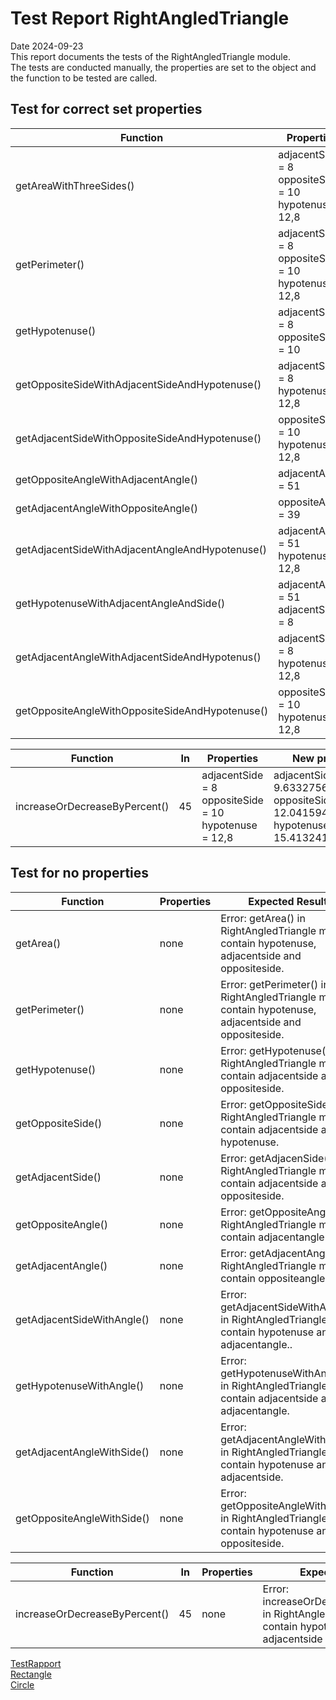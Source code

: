 # Test Report RightAngledTriangle
Date 2024-09-23  
This report documents the tests of the RightAngledTriangle module.  
The tests are conducted manually, the properties are set to the object and the function to be tested are called.  

## Test for correct set properties

| Function | Properties | Expected Result | Result | Status |
|----------|------------|-----------------|--------|--------|
| getAreaWithThreeSides()| adjacentSide = 8<br>oppositeSide = 10<br>hypotenuse = 12,8 | 39.999979999995 | 39.999979999995 | Passed |
| getPerimeter() | adjacentSide = 8<br>oppositeSide = 10<br>hypotenuse = 12,8 | 30.8 | 30.8 | Passed |
| getHypotenuse() | adjacentSide = 8<br>oppositeSide = 10 | 12.806248474865697 | 12.806248474865697 | Passed |
| getOppositeSideWithAdjacentSideAndHypotenuse() | adjacentSide = 8<br>hypotenuse = 12,8 | 9.991996797437439 | 9.991996797437439 | Passed |
| getAdjacentSideWithOppositeSideAndHypotenuse() | oppositeSide = 10<br>hypotenuse = 12,8 | 7.989993742175273 | 7.989993742175273 | Passed |
| getOppositeAngleWithAdjacentAngle() | adjacentAngle = 51 | 39 | 39 | Passed |
| getAdjacentAngleWithOppositeAngle() | oppositeAngle = 39 | 51 | 51 | Passed |
| getAdjacentSideWithAdjacentAngleAndHypotenuse() | adjacentAngle = 51<br>hypotenuse = 12,8 | 8.05530100543792 | 8.05530100543792 | Passed |
| getHypotenuseWithAdjacentAngleAndSide() | adjacentAngle = 51<br>adjacentSide = 8 | 12.712125832525995 | 12.712125832525995 | Passed |
| getAdjacentAngleWithAdjacentSideAndHypotenus()| adjacentSide = 8<br>hypotenuse = 12,8 | 51.31781254651057 | 51.31781254651057 | Passed |
| getOppositeAngleWithOppositeSideAndHypotenuse() | oppositeSide = 10<br>hypotenuse = 12,8 | 51.37516712694704 | 51.37516712694704 | Passed |
  
| Function | In | Properties | New properties | Status |
|----------|----|------------|----------------|--------|
| increaseOrDecreaseByPercent() | 45 |  adjacentSide = 8<br>oppositeSide = 10<br>hypotenuse = 12,8 | adjacentSide = 9.633275663033837<br>oppositeSide = 12.041594578792296<br>hypotenuse = 15.41324106085414 | Passed | 

## Test for no properties

| Function | Properties | Expected Result | Result | Status |
|----------|------------|-----------------|--------|--------|
| getArea()| none | Error: getArea() in RightAngledTriangle must contain hypotenuse, adjacentside and oppositeside. | Error: getArea() in RightAngledTriangle must contain hypotenuse, adjacentside and oppositeside.. | Passed |
| getPerimeter() | none | Error: getPerimeter() in RightAngledTriangle must contain hypotenuse, adjacentside and oppositeside. | Error: getPerimeter() in RightAngledTriangle must contain hypotenuse, adjacentside and oppositeside.. | Passed |
| getHypotenuse() | none | Error: getHypotenuse() in RightAngledTriangle must contain adjacentside and oppositeside. | Error: getHypotenuse() in RightAngledTriangle must contain adjacentside and oppositeside. | Passed |
| getOppositeSide() | none | Error: getOppositeSide() in RightAngledTriangle must contain adjacentside and hypotenuse. | Error: getOppositeSide() in RightAngledTriangle must contain adjacentside and hypotenuse. | Passed |
| getAdjacentSide() | none | Error: getAdjacenSide() in RightAngledTriangle must contain adjacentside and oppositeside. | Error: getAdjacenSide() in RightAngledTriangle must contain adjacentside and oppositeside. | Passed |
| getOppositeAngle() | none | Error: getOppositeAngle() in RightAngledTriangle must contain adjacentangle. | Error: getOppositeAngle() in RightAngledTriangle must contain adjacentangle. | Passed |
| getAdjacentAngle() | none | Error: getAdjacentAngle() in RightAngledTriangle must contain oppositeangle. | Error: getAdjacentAngle() in RightAngledTriangle must contain oppositeangle. | Passed |
| getAdjacentSideWithAngle() | none | Error: getAdjacentSideWithAngle() in RightAngledTriangle must contain hypotenuse and adjacentangle.. | Error: getAdjacentSideWithAngle() in RightAngledTriangle must contain hypotenuse and adjacentangle. | Passed |
| getHypotenuseWithAngle() | none | Error: getHypotenuseWithAngle() in RightAngledTriangle must contain adjacentside and adjacentangle. | Error: getHypotenuseWithAngle() in RightAngledTriangle must contain adjacentside and adjacentangle. | Passed |
| getAdjacentAngleWithSide()| none | Error: getAdjacentAngleWithSide() in RightAngledTriangle must contain hypotenuse and adjacentside. | Error: getAdjacentAngleWithSide() in RightAngledTriangle must contain hypotenuse and adjacentside. | Passed |
| getOppositeAngleWithSide() | none | Error: getOppositeAngleWithSide() in RightAngledTriangle must contain hypotenuse and oppositeside. | Error: getOppositeAngleWithSide() in RightAngledTriangle must contain hypotenuse and oppositeside. | Passed |
  
| Function | In | Properties | Expected Result | Result | Status |
|----------|----|------------|-----------------|--------|--------|
| increaseOrDecreaseByPercent() | 45 | none | Error: increaseOrDecreaseByPercent() in RightAngledTriangle must contain hypotenuse, adjacentside and oppositeside. | Error: increaseOrDecreaseByPercent() in RightAngledTriangle must contain hypotenuse, adjacentside and oppositeside. |Passed | 

[TestRapport](testrapport.md)  
[Rectangle](TestReportRectangle.md)  
[Circle](TestReportCircle.md)